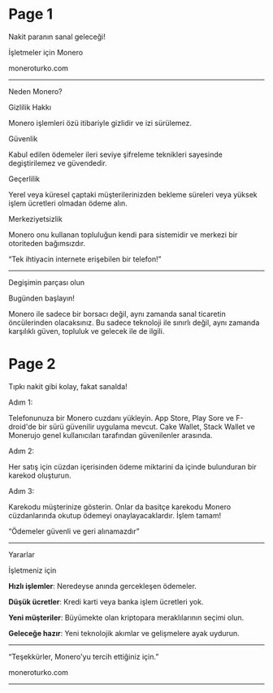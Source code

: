 # Page 1

Nakit paranın sanal geleceği!

İşletmeler için Monero

moneroturko.com

---

Neden Monero?

Gizlilik Hakkı 

Monero işlemleri özü itibariyle gizlidir ve izi sürülemez.

Güvenlik

Kabul edilen ödemeler ileri seviye şifreleme teknikleri sayesinde degiştirilemez ve güvendedir.

Geçerlilik

Yerel veya küresel çaptaki müşterilerinizden bekleme süreleri veya yüksek işlem ücretleri olmadan ödeme alın.

Merkeziyetsizlik

Monero onu kullanan topluluğun kendi para sistemidir ve merkezi bir otoriteden bağımsızdır.

“Tek ihtiyacin internete erişebilen bir telefon!”

---

Degişimin parçası olun

Bugünden başlayın!

Monero ile sadece bir borsacı değil, aynı zamanda sanal ticaretin öncülerinden olacaksınız. Bu sadece teknoloji ile sınırlı değil, aynı zamanda karşılıklı güven, topluluk ve gelecek ile de ilgili.

# Page 2

Tıpkı nakit gibi kolay, fakat sanalda!

Adım 1:

Telefonunuza bir Monero cuzdanı yükleyin. App Store, Play Sore ve F-droid'de bir sürü güvenilir uygulama mevcut. Cake Wallet, Stack Wallet ve Monerujo genel kullanıcıları tarafından güvenilenler arasında.

Adım 2:

Her satış için cüzdan içerisinden ödeme miktarini da içinde bulunduran bir karekod oluşturun.

Adım 3:

Karekodu müşterinize gösterin. Onlar da basitçe karekodu Monero cüzdanlarında okutup ödemeyi onaylayacaklardır. İşlem tamam!

“Ödemeler güvenli ve geri alınamazdır”

---

Yararlar

İşletmeniz için

**Hızlı işlemler**: Neredeyse anında gercekleşen ödemeler.

**Düşük ücretler**: Kredi karti veya banka işlem ücretleri yok.

**Yeni müşteriler**: Büyümekte olan kriptopara meraklılarının seçimi olun.

**Geleceğe hazır**: Yeni teknolojik akımlar ve gelişmelere ayak uydurun.

---

“Teşekkürler,
Monero'yu tercih ettiğiniz için.”

moneroturko.com

---
